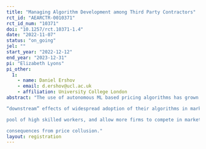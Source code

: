 ```yaml
---
title: "Managing Algorithm Development among Third Party Contractors"
rct_id: "AEARCTR-0010371"
rct_id_num: "10371"
doi: "10.1257/rct.10371-1.4"
date: "2022-11-07"
status: "on_going"
jel: ""
start_year: "2022-12-12"
end_year: "2023-12-31"
pi: "Elizabeth Lyons"
pi_other:
  1:
    - name: Daniel Ershov
    - email: d.ershov@ucl.ac.uk
    - affiliation: University College London
abstract: "The use of autonomous ML based pricing algorithms has grown in many markets in recent years. Recent research shows that such pricing algorithms can increase prices by softening competition and potentially engaging in collusive behavior. Additional research shows that the design of algorithms affects the extent to which they produce supra-competitive prices. These findings create substantial uncertainty for policymakers and for firm managers. It is unclear to what extent software designers actively consider competition or other
“downstream” effects of widespread adoption of their algorithms in markets when designing them. It is also unclear to what extent firms using algorithms can influence software developer decisions and designs. While outsourcing algorithm development can help firms access a larger
pool of high skilled workers, and allow more firms to compete in markets where algorithms are being used, this outsourcing may make it harder for firms to have influence over the ethics of the algorithms being developed. Thus, our paper seeks to study 1) how third party programmers develop pricing algorithms, 2) whether third party programmer training affects how they develop pricing algorithms, 3) whether employers can influence how third party programmers develop pricing algorithms by increasing programmer awareness of revenue maximization, and the
consequences from price collusion."
layout: registration
---
```


